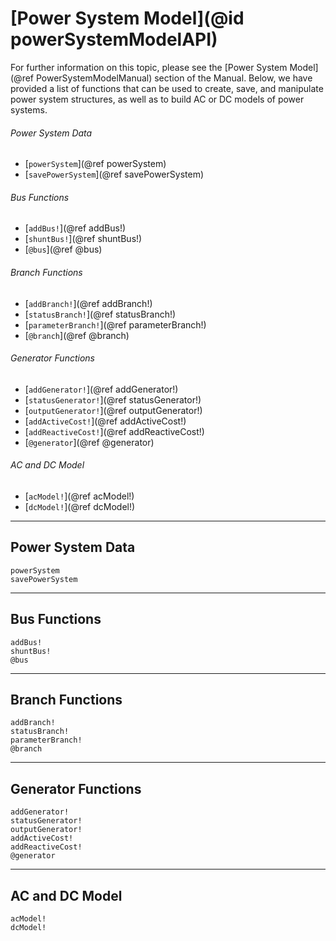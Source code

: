 # [Power System Model](@id powerSystemModelAPI)

For further information on this topic, please see the [Power System Model](@ref PowerSystemModelManual) section of the Manual. Below, we have provided a list of functions that can be used to create, save, and manipulate power system structures, as well as to build AC or DC models of power systems.

###### Power System Data
* [`powerSystem`](@ref powerSystem)
* [`savePowerSystem`](@ref savePowerSystem)

###### Bus Functions
* [`addBus!`](@ref addBus!)
* [`shuntBus!`](@ref shuntBus!)
* [`@bus`](@ref @bus)

###### Branch Functions
* [`addBranch!`](@ref addBranch!)
* [`statusBranch!`](@ref statusBranch!)
* [`parameterBranch!`](@ref parameterBranch!)
* [`@branch`](@ref @branch)

###### Generator Functions
* [`addGenerator!`](@ref addGenerator!)
* [`statusGenerator!`](@ref statusGenerator!)
* [`outputGenerator!`](@ref outputGenerator!)
* [`addActiveCost!`](@ref addActiveCost!)
* [`addReactiveCost!`](@ref addReactiveCost!)
* [`@generator`](@ref @generator)

###### AC and DC Model
* [`acModel!`](@ref acModel!)
* [`dcModel!`](@ref dcModel!)

---

## Power System Data
```@docs
powerSystem
savePowerSystem
```

---

## Bus Functions
```@docs
addBus!
shuntBus!
@bus
```

---

## Branch Functions
```@docs
addBranch!
statusBranch!
parameterBranch!
@branch
```

---

## Generator Functions
```@docs
addGenerator!
statusGenerator!
outputGenerator!
addActiveCost!
addReactiveCost!
@generator
```

---

## AC and DC Model
```@docs
acModel!
dcModel!
```
